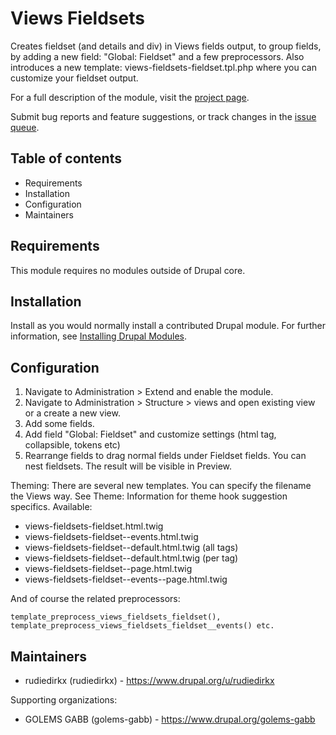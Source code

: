 # Views Fieldsets

Creates fieldset (and details and div) in Views fields output, to group fields,
by adding a new field: "Global: Fieldset" and a few preprocessors. Also
introduces a new template: views-fieldsets-fieldset.tpl.php where you can
customize your fieldset output.

For a full description of the module, visit the
[project page](https://www.drupal.org/project/admin_menu).

Submit bug reports and feature suggestions, or track changes in the
[issue queue](https://www.drupal.org/project/issues/admin_menu).


## Table of contents

- Requirements
- Installation
- Configuration
- Maintainers

## Requirements

This module requires no modules outside of Drupal core.

## Installation

Install as you would normally install a contributed Drupal module. For further
information, see
[Installing Drupal Modules](https://www.drupal.org/docs/extending-drupal/installing-drupal-modules).


## Configuration

1. Navigate to Administration > Extend and enable the module.
2. Navigate to Administration > Structure > views and open existing view or
   a create a new view.
3. Add some fields.
4. Add field "Global: Fieldset" and customize settings (html tag,
   collapsible, tokens etc)
5. Rearrange fields to drag normal fields under Fieldset fields. You can
   nest fieldsets. The result will be visible in Preview.

Theming:
There are several new templates. You can specify the filename the Views way. See
Theme: Information for theme hook suggestion specifics. Available:

- views-fieldsets-fieldset.html.twig
- views-fieldsets-fieldset--events.html.twig
- views-fieldsets-fieldset--default.html.twig (all tags)
- views-fieldsets-fieldset--default.html.twig (per tag)
- views-fieldsets-fieldset--page.html.twig
- views-fieldsets-fieldset--events--page.html.twig

And of course the related preprocessors:

```
template_preprocess_views_fieldsets_fieldset(),
template_preprocess_views_fieldsets_fieldset__events() etc.
```

## Maintainers

- rudiedirkx (rudiedirkx) - https://www.drupal.org/u/rudiedirkx

Supporting organizations:

- GOLEMS GABB (golems-gabb) - https://www.drupal.org/golems-gabb
